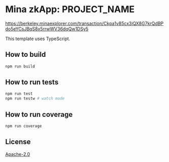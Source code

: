 # Mina zkApp: PROJECT_NAME

https://berkeley.minaexplorer.com/transaction/Ckpa1v85cx3iQX8G7krQdBPdo5eYCsJBqS8x5rrwWV36dqQw1DSy5


This template uses TypeScript.

## How to build

```sh
npm run build
```

## How to run tests

```sh
npm run test
npm run testw # watch mode
```

## How to run coverage

```sh
npm run coverage
```

## License

[Apache-2.0](LICENSE)

